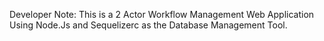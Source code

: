 Developer Note: This is a 2 Actor Workflow Management Web Application Using Node.Js and Sequelizerc as the Database Management Tool. 

